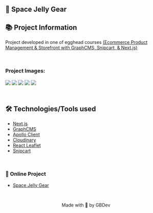 ## 👾 Space Jelly Gear

## 📚 Project Information

Project developed in one of egghead courses [(Ecommerce Product Management & Storefront with GraphCMS, Snipcart, & Next.js)](https://egghead.io/courses/ecommerce-product-management-storefront-with-graphcms-snipcart-next-js-13cc0534)

&nbsp;

### Project Images:
<img src="https://user-images.githubusercontent.com/71772559/174633551-39a2decc-5273-4d92-913d-8b044edb8bb3.png" align="center" />
<img src="https://user-images.githubusercontent.com/71772559/174633616-711c938a-bc6c-4095-afd0-0c28101c203f.png" align="center" />
<img src="https://user-images.githubusercontent.com/71772559/174633660-a703fd8a-7bdf-4d34-89ab-ae006bd8545e.png" align="center" />
<img src="https://user-images.githubusercontent.com/71772559/174633726-fcbc44e7-dddf-4497-b343-76ce81084152.png" align="center" />
<img src="https://user-images.githubusercontent.com/71772559/174633786-86b57791-c75a-4386-a9ea-1035165404a4.png" align="center" />

&nbsp;

## 🛠️ Technologies/Tools used

* [Next.js](https://nextjs.org/)
* [GraphCMS](https://graphcms.com/)
* [Apollo Client](https://www.apollographql.com/docs/react/get-started/)
* [Cloudinary](https://cloudinary.com/)
* [React Leaflet](https://react-leaflet.js.org/)
* [Snipcart](https://snipcart.com/)

&nbsp;

### 🔗 Online Project
* [Space Jelly Gear](https://space-jelly-gear-gbdev13.vercel.app/)

&nbsp;

<p align="center">Made with 💙 by GBDev</p>
